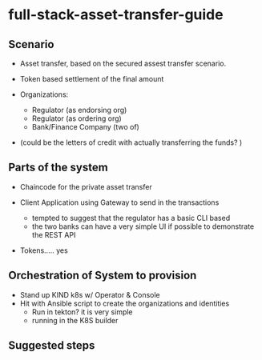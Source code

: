 # full-stack-asset-transfer-guide

## Scenario

- Asset transfer, based on the secured assest transfer scenario.
- Token based settlement of the final amount
- Organizations: 
    - Regulator (as endorsing org)
    - Regulator (as ordering org)
    - Bank/Finance Company (two of)

- (could be the letters of credit with actually transferring the funds? )

## Parts of the system

- Chaincode for the private asset transfer
- Client Application using Gateway to send in the transactions
    - tempted to suggest that the regulator has a basic CLI based 
    - the two banks can have a very simple UI if possible to demonstrate the REST API

- Tokens..... yes

## Orchestration of System to provision

- Stand up KIND k8s w/ Operator & Console
- Hit with Ansible script to create the organizations and identities
    - Run in tekton? it is very simple
    - running in the K8S builder



## Suggested steps

